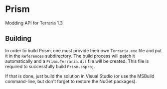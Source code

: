 # Prism
Modding API for Terraria 1.3

## Building
In order to build Prism, one must provide their own `Terraria.exe` file and put it in the `References` subdirectory.
The build process will patch it automatically and a `Prism.Terraria.dll` file will be created.
This file is required to successfully build `Prism.csproj`.

If that is done, just build the solution in Visual Studio (or use the MSBuild command-line, but don't forget to restore the NuGet packages).
